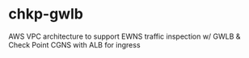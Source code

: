 # chkp-gwlb
AWS VPC architecture to support EWNS traffic inspection w/ GWLB &amp; Check Point CGNS with ALB for ingress
